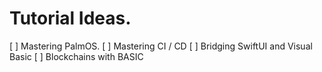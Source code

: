 # Tutorial Ideas.

[ ] Mastering PalmOS.
[ ] Mastering CI / CD
[ ] Bridging SwiftUI and Visual Basic
[ ] Blockchains with BASIC